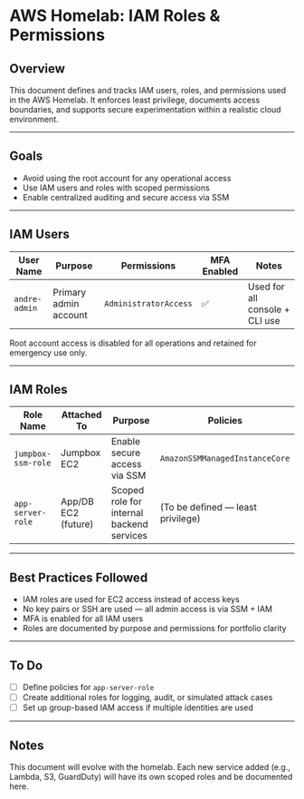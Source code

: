 # AWS Homelab: IAM Roles & Permissions

## Overview

This document defines and tracks IAM users, roles, and permissions used in the AWS Homelab. It enforces least privilege, documents access boundaries, and supports secure experimentation within a realistic cloud environment.

---

## Goals

* Avoid using the root account for any operational access
* Use IAM users and roles with scoped permissions
* Enable centralized auditing and secure access via SSM

---

## IAM Users

| User Name     | Purpose               | Permissions           | MFA Enabled | Notes                          |
| ------------- | --------------------- | --------------------- | ----------- | ------------------------------ |
| `andre-admin` | Primary admin account | `AdministratorAccess` | ✅           | Used for all console + CLI use |

Root account access is disabled for all operations and retained for emergency use only.

---

## IAM Roles

| Role Name          | Attached To         | Purpose                                   | Policies                          |
| ------------------ | ------------------- | ----------------------------------------- | --------------------------------- |
| `jumpbox-ssm-role` | Jumpbox EC2         | Enable secure access via SSM              | `AmazonSSMManagedInstanceCore`    |
| `app-server-role`  | App/DB EC2 (future) | Scoped role for internal backend services | (To be defined — least privilege) |

---

## Best Practices Followed

* IAM roles are used for EC2 access instead of access keys
* No key pairs or SSH are used — all admin access is via SSM + IAM
* MFA is enabled for all IAM users
* Roles are documented by purpose and permissions for portfolio clarity

---

## To Do

* [ ] Define policies for `app-server-role`
* [ ] Create additional roles for logging, audit, or simulated attack cases
* [ ] Set up group-based IAM access if multiple identities are used

---

## Notes

This document will evolve with the homelab. Each new service added (e.g., Lambda, S3, GuardDuty) will have its own scoped roles and be documented here.
